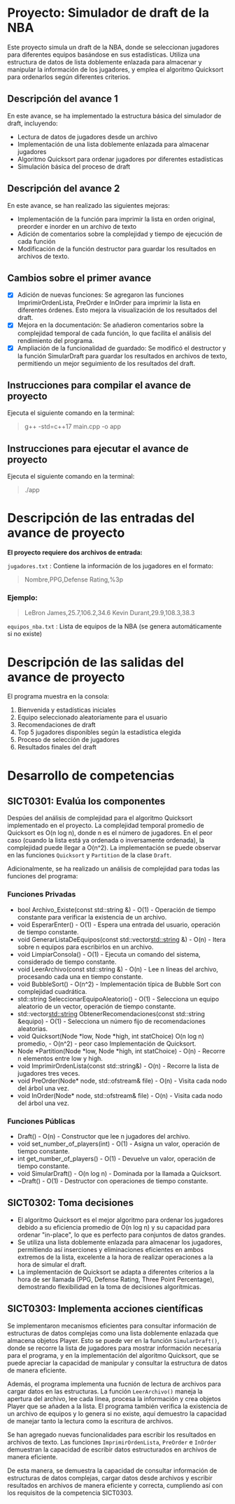 # Proyecto: Simulador de draft de la NBA

Este proyecto simula un draft de la NBA, donde se seleccionan jugadores para diferentes equipos basándose en sus estadísticas.
Utiliza una estructura de datos de lista doblemente enlazada para almacenar y manipular la información de los jugadores, y emplea el algoritmo Quicksort para ordenarlos según diferentes criterios.

## Descripción del avance 1

En este avance, se ha implementado la estructura básica del simulador de draft, incluyendo:
* Lectura de datos de jugadores desde un archivo
* Implementación de una lista doblemente enlazada para almacenar jugadores
* Algoritmo Quicksort para ordenar jugadores por diferentes estadísticas
* Simulación básica del proceso de draft

## Descripción del avance 2
En este avance, se han realizado las siguientes mejoras:
* Implementación de la función para imprimir la lista en orden original, preorder e inorder en un archivo de texto
* Adición de comentarios sobre la complejidad y tiempo de ejecución de cada función
* Modificación de la función destructor para guardar los resultados en archivos de texto.

## Cambios sobre el primer avance
- [x] Adición de nuevas funciones: Se agregaron las funciones ImprimirOrdenLista, PreOrder e InOrder para imprimir la lista en diferentes órdenes. Esto mejora la visualización de los resultados del draft.
- [x] Mejora en la documentación: Se añadieron comentarios sobre la complejidad temporal de cada función, lo que facilita el análisis del rendimiento del programa.
- [x] Ampliación de la funcionalidad de guardado: Se modificó el destructor y la función SimularDraft para guardar los resultados en archivos de texto, permitiendo un mejor seguimiento de los resultados del draft.

## Instrucciones para compilar el avance de proyecto

Ejecuta el siguiente comando en la terminal:

> g++ -std=c++17 main.cpp -o app


## Instrucciones para ejecutar el avance de proyecto

Ejecuta el siguiente comando en la terminal:

> ./app


# Descripción de las entradas del avance de proyecto

**El proyecto requiere dos archivos de entrada:**

`jugadores.txt` : Contiene la información de los jugadores en el formato:

> Nombre,PPG,Defense Rating,%3p

### Ejemplo:

> LeBron James,25.7,106.2,34.6
> Kevin Durant,29.9,108.3,38.3

`equipos_nba.txt` : Lista de equipos de la NBA (se genera automáticamente si no existe)

# Descripción de las salidas del avance de proyecto

El programa muestra en la consola:

1. Bienvenida y estadísticas iniciales
2. Equipo seleccionado aleatoriamente para el usuario
3. Recomendaciones de draft
4. Top 5 jugadores disponibles según la estadística elegida
5. Proceso de selección de jugadores
6. Resultados finales del draft


# Desarrollo de competencias

## SICT0301: Evalúa los componentes

Despúes del análisis de complejidad para el algoritmo Quicksort implementado en el proyecto. La complejidad temporal promedio de Quicksort es O(n log n), donde n es el número de jugadores. 
En el peor caso (cuando la lista está ya ordenada o inversamente ordenada), la complejidad puede llegar a O(n^2). 
La implementación se puede observar en las funciones `Quicksort` y `Partition` de la clase `Draft`.

Adicionalmente, se ha realizado un análisis de complejidad para todas las funciones del programa:

### Funciones Privadas

* bool Archivo_Existe(const std::string &) - 	O(1) - 	Operación de tiempo constante para verificar la existencia de un archivo.
* void EsperarEnter() -	O(1) -	Espera una entrada del usuario, operación de tiempo constante.
* void GenerarListaDeEquipos(const std::vector<std::string> &) -	O(n)	- Itera sobre n equipos para escribirlos en un archivo.
* void LimpiarConsola() -	O(1) -	Ejecuta un comando del sistema, considerado de tiempo constante.
* void LeerArchivo(const std::string &) -	O(n) -	Lee n líneas del archivo, procesando cada una en tiempo constante.
* void BubbleSort() -	O(n^2) -	Implementación típica de Bubble Sort con complejidad cuadrática.
* std::string SeleccionarEquipoAleatorio() -	O(1)	- Selecciona un equipo aleatorio de un vector, operación de tiempo constante.
* std::vector<std::string> ObtenerRecomendaciones(const std::string &equipo) -	O(1) -	Selecciona un número fijo de recomendaciones aleatorias.
* void Quicksort(Node *low, Node *high, int statChoice)	O(n log n) promedio, - O(n^2) - peor caso	Implementación de Quicksort.
* Node *Partition(Node *low, Node *high, int statChoice) -	O(n) -	Recorre n elementos entre low y high.
* void ImprimirOrdenLista(const std::string&) -	O(n) -	Recorre la lista de jugadores tres veces.
* void PreOrder(Node* node, std::ofstream& file) -	O(n) -	Visita cada nodo del árbol una vez.
* void InOrder(Node* node, std::ofstream& file) -	O(n) -	Visita cada nodo del árbol una vez.

### Funciones Públicas

* Draft() -	O(n) -	Constructor que lee n jugadores del archivo.
* void set_number_of_players(int) -	O(1) -	Asigna un valor, operación de tiempo constante.
* int get_number_of_players() -	O(1) -	Devuelve un valor, operación de tiempo constante.
* void SimularDraft() -	O(n log n) -	Dominada por la llamada a Quicksort.
* ~Draft() -	O(1) -	Destructor con operaciones de tiempo constante.

## SICT0302: Toma decisiones

* El algoritmo Quicksort es el mejor algoritmo para ordenar los jugadores debido a su eficiencia promedio de O(n log n) y su capacidad para ordenar "in-place", lo que es perfecto para conjuntos de datos grandes.
* Se utiliza una lista doblemente enlazada para almacenar los jugadores, permitiendo así inserciones y eliminaciones eficientes en ambos extremos de la lista, excelente a la hora de realizar operaciones a la hora de simular el draft.
* La implementación de Quicksort se adapta a diferentes criterios a la hora de ser llamada (PPG, Defense Rating, Three Point Percentage), demostrando flexibilidad en la toma de decisiones algorítmicas.


## SICT0303: Implementa acciones científicas

Se implementaron mecanismos eficientes para consultar información de estructuras de datos complejas como una lista doblemente enlazada que almacena objetos Player. Esto se puede ver en la función `SimularDraft()`, donde se recorre la lista de jugadores para mostrar información necesaria para el programa, y en la implementación del algoritmo Quicksort, que se puede apreciar la capacidad de manipular y consultar la estructura de datos de manera eficiente.

Además, el programa implementa una fucnión de lectura de archivos para cargar datos en las estructuras. La función `LeerArchivo()` maneja la apertura del archivo, lee cada línea, procesa la información y crea objetos Player que se añaden a la lista. El programa también verifica la existencia de un archivo de equipos y lo genera si no existe, aquí demuestro la capacidad de manejar tanto la lectura como la escritura de archivos.

Se han agregado nuevas funcionalidades para escribir los resultados en archivos de texto. Las funciones `ImprimirOrdenLista`, `PreOrder` e `InOrder` demuestran la capacidad de escribir datos estructurados en archivos de manera eficiente.

De esta manera, se demuestra la capacidad de consultar información de estructuras de datos complejas, cargar datos desde archivos y escribir resultados en archivos de manera eficiente y correcta, cumpliendo así con los requisitos de la competencia SICT0303.
